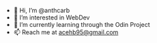 - 👋 Hi, I’m @anthcarb
- 👀 I’m interested in WebDev
- 🌱 I’m currently learning through the Odin Project
- 📫 Reach me at acehb95@gmail.com

<!---
anthcarb/anthcarb is a ✨ special ✨ repository because its `README.md` (this file) appears on your GitHub profile.
You can click the Preview link to take a look at your changes.
--->
